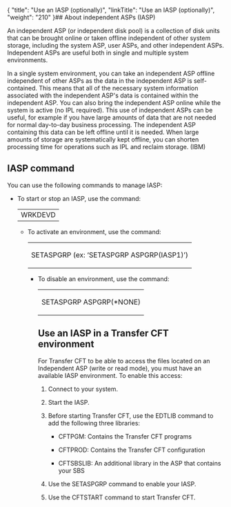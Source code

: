 {
    "title": "Use an IASP (optionally)",
    "linkTitle": "Use an IASP (optionally)",
    "weight": "210"
}## About independent ASPs (IASP)

An independent ASP (or independent disk pool) is a collection of disk units that can be brought online or taken offline independent of other system storage, including the system ASP, user ASPs, and other independent ASPs. Independent ASPs are useful both in single and multiple system environments.

In a single system environment, you can take an independent ASP offline independent of other ASPs as the data in the independent ASP is self-contained. This means that all of the necessary system information associated with the independent ASP's data is contained within the independent ASP. You can also bring the independent ASP online while the system is active (no IPL required). This use of independent ASPs can be useful, for example if you have large amounts of data that are not needed for normal day-to-day business processing. The independent ASP containing this data can be left offline until it is needed. When large amounts of storage are systematically kept offline, you can shorten processing time for operations such as IPL and reclaim storage. (IBM)

## IASP command

You can use the following commands to manage IASP:

-   To start or stop an IASP, use the command:  
    

    <table cellspacing="0">
   <col/>
   <tbody>
      <tr>
         <td>WRKDEVD         </td>
      </tr>
   </tbody>
</table>

-   To activate an environment, use the command:  
    

    <table cellspacing="0">
   <col/>
   <tbody>
      <tr>
         <td>
            <p>SETASPGRP (ex: ‘SETASPGRP ASPGRP(IASP1)’)</p>
         </td>
      </tr>
   </tbody>
</table>

-   To disable an environment, use the command:  
    

    <table cellspacing="0">
   <col/>
   <tbody>
      <tr>
         <td>
            <p>SETASPGRP ASPGRP(*NONE)</p>
         </td>
      </tr>
   </tbody>
</table>

## Use an IASP in a Transfer CFT environment

For Transfer CFT to be able to access the files located on an Independent ASP (write or read mode), you must have an available IASP environment. To enable this access:

1.  Connect to your system.
2.  Start the IASP.
3.  Before starting Transfer CFT, use the EDTLIB command to add the following three libraries:
    -   CFTPGM: Contains the Transfer CFT programs
    -   CFTPROD: Contains the Transfer CFT configuration
    -   CFTSBSLIB: An additional library in the ASP that contains your SBS
4.  Use the SETASPGRP command to enable your IASP.
5.  Use the CFTSTART command to start Transfer CFT.
